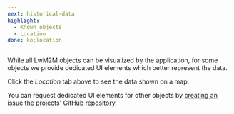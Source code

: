 ```yaml
---
next: historical-data
highlight:
  - Known objects
  - Location
done: ko;location
---
```


While all LwM2M objects can be visualized by the application, for some objects
we provide dedicated UI elements which better represent the data.

Click the _Location_ tab above to see the data shown on a map.

You can request dedicated UI elements for other objects by
[creating an issue the projects' GitHub repository](https://github.com/hello-nrfcloud/map/issues).
